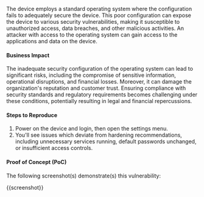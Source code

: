 The device employs a standard operating system where the configuration fails to adequately secure the device. This poor configuration can expose the device to various security vulnerabilities, making it susceptible to unauthorized access, data breaches, and other malicious activities. An attacker with access to the operating system can gain access to the applications and data on the device.

#### Business Impact

The inadequate security configuration of the operating system can lead to significant risks, including the compromise of sensitive information, operational disruptions, and financial losses. Moreover, it can damage the organization's reputation and customer trust. Ensuring compliance with security standards and regulatory requirements becomes challenging under these conditions, potentially resulting in legal and financial repercussions.

#### Steps to Reproduce

1. Power on the device and login, then open the settings menu.
2. You'll see issues which deviate from hardening recommendations, including unnecessary services running, default passwords unchanged, or insufficient access controls.

#### Proof of Concept (PoC)

The following screenshot(s) demonstrate(s) this vulnerability:

{{screenshot}}
